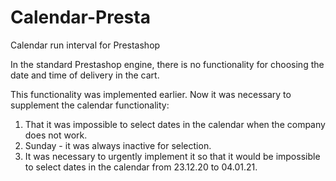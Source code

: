 # Calendar-Presta
Calendar run interval for Prestashop

In the standard Prestashop engine, there is no functionality for choosing the date and time of delivery in the cart.

This functionality was implemented earlier. Now it was necessary to supplement the calendar functionality:

1) That it was impossible to select dates in the calendar when the company does not work.
2) Sunday - it was always inactive for selection.
3) It was necessary to urgently implement it so that it would be impossible to select dates in the calendar from 23.12.20 to 04.01.21.
